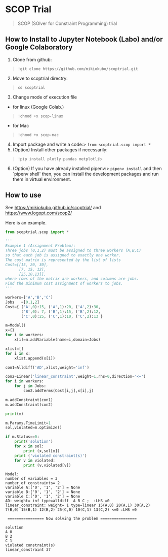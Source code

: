 # SCOP Trial 
> SCOP (SOlver for Constraint Programming) trial 


## How to Install to Jupyter Notebook (Labo) and/or Google Colaboratory

1. Clone from github:
> `!git clone https://github.com/mikiokubo/scoptrial.git`
2. Move to scoptrial directry:
> `cd scoptrial`

3. Change mode of execution file

 - for linux (Google Colab.)  
 > `!chmod +x scop-linux`   

 - for Mac 
 > `!chmod +x scop-mac`  

4. Import package and write a code:> `from scoptrial.scop import *`
5. (Option) Install other packages if necessarily: 
> `!pip install plotly pandas metplotlib`

6. (Option) If you have already installed pipenv:> `pipenv install` and then `pipenv shell'
then, you can install the development packages and run them in virtual environment. 


## How to use

See https://mikiokubo.github.io/scoptrial/  and  https://www.logopt.com/scop2/ 

Here is an example. 

```python
from scoptrial.scop import *
```

```python
'''
Example 1 (Assignment Problem):
Three jobs (0,1,2) must be assigned to three workers (A,B,C)
so that each job is assigned to exactly one worker.
The cost matrix is represented by the list of lists
Cost=[[15, 20, 30],
      [7, 15, 12],
      [25,10,13]],
where rows of the matrix are workers, and columns are jobs.
Find the minimum cost assignment of workers to jobs.
'''

workers=['A','B','C']
Jobs   =[0,1,2]
Cost={ ('A',0):15, ('A',1):20, ('A',2):30,
       ('B',0): 7, ('B',1):15, ('B',2):12,
       ('C',0):25, ('C',1):10, ('C',2):13 }

m=Model()
x={}
for i in workers:
    x[i]=m.addVariable(name=i,domain=Jobs)

xlist=[]
for i in x:
    xlist.append(x[i])

con1=Alldiff('AD',xlist,weight='inf')

con2=Linear('linear_constraint',weight=1,rhs=0,direction='<=')
for i in workers:
    for j in Jobs:
        con2.addTerms(Cost[i,j],x[i],j)

m.addConstraint(con1)
m.addConstraint(con2)

print(m)

m.Params.TimeLimit=1
sol,violated=m.optimize()

if m.Status==0:
    print('solution')
    for x in sol:
        print (x,sol[x])
    print ('violated constraint(s)')
    for v in violated:
        print (v,violated[v])
```

    Model: 
    number of variables = 3  
    number of constraints= 2  
    variable A:['0', '1', '2'] = None 
    variable B:['0', '1', '2'] = None 
    variable C:['0', '1', '2'] = None 
    AD: weight= inf type=alldiff  A B C ;  :LHS =0  
    linear_constraint: weight= 1 type=linear 15(A,0) 20(A,1) 30(A,2) 7(B,0) 15(B,1) 12(B,2) 25(C,0) 10(C,1) 13(C,2) <=0 :LHS =0 
    
     ================ Now solving the problem ================ 
    
    solution
    A 0
    B 2
    C 1
    violated constraint(s)
    linear_constraint 37

